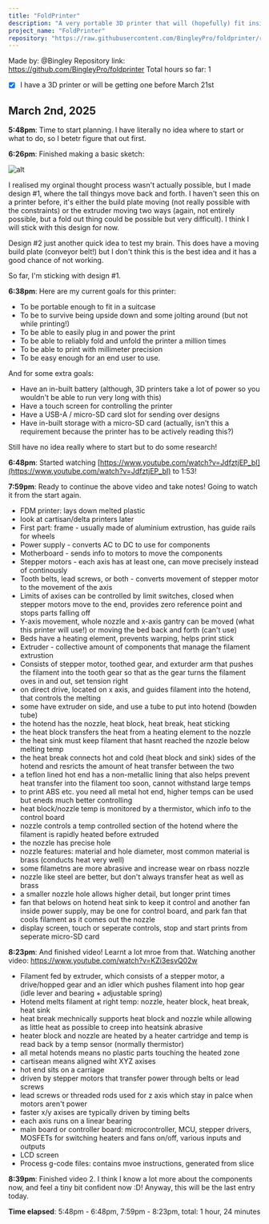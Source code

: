 ```yaml
---
title: "FoldPrinter"
description: "A very portable 3D printer that will (hopefully) fit inside a briefcase!"
project_name: "FoldPrinter"
repository: "https://raw.githubusercontent.com/BingleyPro/foldprinter/refs/heads/main/JOURNAL.md"
---
```

Made by: @Bingley
Repository link: https://github.com/BingleyPro/foldprinter
Total hours so far: 1

- [x] I have a 3D printer or will be getting one before March 21st

## March 2nd, 2025
**5:48pm**: Time to start planning. I have literally no idea where to start or what to do, so I betetr figure that out first.

**6:26pm**: Finished making a basic sketch:

![alt](./sketches/Day%201%20Sketches.png)

I realised my orginal thought process wasn't actually possible, but I made design #1, where the tall thingys move back and forth. I haven't seen this on a printer before, it's either the build plate moving (not really possible with the constraints) or the extruder moving two ways (again, not entirely possible, but a fold out thing could be possible but very difficult). I think I will stick with this design for now.

Design #2 just another quick idea to test my brain. This does have a moving build plate (conveyor belt!) but I don't think this is the best idea and it has a good chance of not working.

So far, I'm sticking with design #1.

**6:38pm**: Here are my current goals for this printer:
- To be portable enough to fit in a suitcase
- To be to survive being upside down and some jolting around (but not while printing!)
- To be able to easily plug in and power the print
- To be able to reliably fold and unfold the printer a million times
- To be able to print with millimeter precision
- To be easy enough for an end user to use.

And for some extra goals:
- Have an in-built battery (although, 3D printers take a lot of power so you wouldn't be able to run very long with this)
- Have a touch screen for controlling the printer
- Have a USB-A / micro-SD card slot for sending over designs
- Have in-built storage with a micro-SD card (actually, isn't this a requirement because the printer has to be actively reading this?)

Still have no idea really where to start but to do some research!

**6:48pm**: Started watching [https://www.youtube.com/watch?v=JdfztjEP_bI](https://www.youtube.com/watch?v=JdfztjEP_bI) to 1:53!

**7:59pm**: Ready to continue the above video and take notes! Going to watch it from the start again.
- FDM printer: lays down melted plastic
- look at cartisan/delta printers later
- First part: frame - usually made of aluminium extrustion, has guide rails for wheels
- Power supply - converts AC to DC to use for components
- Motherboard - sends info to motors to move the components
- Stepper motors - each axis has at least one, can move precisely instead of continously
- Tooth belts, lead screws, or both - converts movement of stepper motor to the movement of the axis
- Limits of axises can be controlled by limit switches, closed when stepper motors move to the end, provides zero reference point and stops parts falling off
- Y-axis movement, whole nozzle and x-axis gantry can be moved (what this printer will use!) or moving the bed back and forth (can't use)
- Beds have a heating element, prevents warping, helps print stick
- Extruder - collective amount of components that manage the filament extrustion
- Consists of stepper motor, toothed gear, and exturder arm that pushes the filament into the tooth gear so that as the gear turns the filament oves in and out, set tension right
- on direct drive, located on x axis, and guides filament into the hotend, that controls the melting
- some have extruder on side, and use a tube to put into hotend (bowden tube)
- the hotend has the nozzle, heat block, heat break, heat sticking
- the heat block transfers the heat from a heating element to the nozzle
- the heat sink must keep filament that hasnt reached the nzozle below melting temp
- the heat break connects hot and cold (heat block and sink) sides of the hotend and resricts the amount of heat transfer between the two
- a teflon lined hot end has a non-metallic lining that also helps prevent heat transfer into the filament too soon, cannot withstand large temps
- to print ABS etc. you need all metal hot end, higher temps can be used but eneds much better controlling
- heat block/nozzle temp is monitored by a thermistor, which info to the control board
- nozzle controls a temp controlled section of the hotend where the filament is rapidly heated before extruded
- the nozzle has precise hole
- nozzle features: material and hole diameter, most common material is brass (conducts heat very well)
- some filametns are more abrasive and increase wear on rbass nozzle
- nozzle like steel are better, but don't always transfer heat as well as brass
- a smaller nozzle hole allows higher detail, but longer print times
- fan that belows on hotend heat sink to keep it control and another fan inside power supply, may be one for control board, and park fan that cools filament as it comes out the nozzle
- display screen, touch or seperate controls, stop and start prints from seperate micro-SD card

**8:23pm**: And finished video! Learnt a lot mroe from that. Watching another video: https://www.youtube.com/watch?v=KZi3esvQ02w
- Filament fed by extruder, which consists of a stepper motor, a drive/hopped gear and an idler which pushes filament into hop gear (idle lever and bearing + adjustable spring)
- Hotend melts filament at right temp: nozzle, heater block, heat break, heat sink
- heat break mechnically supports heat block and nozzle while allowing as little heat as possible to creep into heatsink abrasive
- heater block and nozzle are heated by a heater cartridge and temp is read back by a temp sensor (normally thermistor)
- all metal hotends means no plastic parts touching the heated zone
- cartisean means aligned wiht XYZ axises
- hot end sits on a carriage
- driven by stepper motors that transfer power through belts or lead screws
- lead screws or threaded rods used for z axis which stay in palce when motors aren't power
- faster x/y axises are typically driven by timing belts
- each axis runs on a linear bearing
- main board or controller board: microcontroller, MCU, stepper drivers, MOSFETs for switching heaters and fans on/off, various inputs and outputs
- LCD screen
- Process g-code files: contains mvoe instructions, generated from slice

**8:39pm**: Finished video 2. I think I know a lot more about the components now, and feel a tiny bit confident now :D!
Anyway, this will be the last entry today.

**Time elapsed**: 5:48pm - 6:48pm, 7:59pm - 8:23pm, total: 1 hour, 24 minutes
